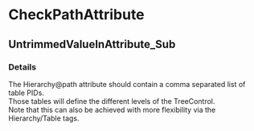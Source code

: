 ﻿---  
uid: Validator_18_2_7  
---

# CheckPathAttribute

## UntrimmedValueInAttribute\_Sub

### Details

The Hierarchy@path attribute should contain a comma separated list of table PIDs.  
Those tables will define the different levels of the TreeControl.  
Note that this can also be achieved with more flexibility via the Hierarchy\/Table tags.
